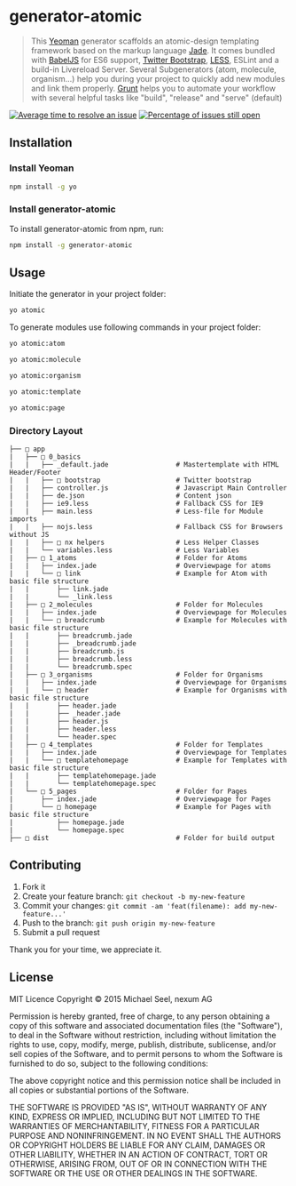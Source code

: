 # generator-atomic

> This [Yeoman](http://yeoman.io) generator scaffolds an atomic-design templating framework based on the markup language [Jade](http://http://jade-lang.com/).
> It comes bundled with [BabelJS](http://babeljs.io/) for ES6 support, [Twitter Bootstrap](http://getbootstrap.com/), [LESS](http://lesscss.org/), ESLint and a build-in Livereload Server. 
> Several Subgenerators (atom, molecule, organism...) help you during your project to quickly add new modules and link them properly.
> [Grunt](http://gruntjs.com/) helps you to automate your workflow with several helpful tasks like "build", "release" and "serve" (default)

[![Average time to resolve an issue](http://isitmaintained.com/badge/resolution/nexumAG/generator-atomic.svg)](http://isitmaintained.com/project/nexumAG/generator-atomic "Average time to resolve an issue")
[![Percentage of issues still open](http://isitmaintained.com/badge/open/nexumAG/generator-atomic.svg)](http://isitmaintained.com/project/nexumAG/generator-atomic "Percentage of issues still open")

## Installation

### Install Yeoman

```bash
npm install -g yo
```

### Install generator-atomic

To install generator-atomic from npm, run:

```bash
npm install -g generator-atomic
```

## Usage

Initiate the generator in your project folder:

```bash
yo atomic
```

To generate modules use following commands in your project folder:

```bash
yo atomic:atom
```

```bash
yo atomic:molecule
```

```bash
yo atomic:organism
```

```bash
yo atomic:template
```

```bash
yo atomic:page
```

### Directory Layout
```
├── □ app                                   
|   ├── □ 0_basics                        
|   |   ├── _default.jade                 # Mastertemplate with HTML Header/Footer
|   |   ├── □ bootstrap                   # Twitter bootstrap
|   |   ├── controller.js                 # Javascript Main Controller 
|   |   ├── de.json                       # Content json  
|   |   ├── ie9.less                      # Fallback CSS for IE9
|   |   ├── main.less                     # Less-file for Module imports
|   |   ├── nojs.less                     # Fallback CSS for Browsers without JS
|   |   ├── □ nx helpers                  # Less Helper Classes
|   |   └── variables.less                # Less Variables
|   ├── □ 1_atoms                         # Folder for Atoms
|   |   ├── index.jade                    # Overviewpage for atoms 
|   |   └── □ link                        # Example for Atom with basic file structure 
|   |       ├── link.jade                  
|   |       └── _link.less                  
|   ├── □ 2_molecules                     # Folder for Molecules
|   |   ├── index.jade                    # Overviewpage for Molecules
|   |   └── □ breadcrumb                  # Example for Molecules with basic file structure
|   |       ├── breadcrumb.jade              
|   |       ├── _breadcrumb.jade          
|   |       ├── breadcrumb.js            
|   |       ├── breadcrumb.less          
|   |       └── breadcrumb.spec          
|   ├── □ 3_organisms                     # Folder for Organisms
|   |   ├── index.jade                    # Overviewpage for Organisms
|   |   └── □ header                      # Example for Organisms with basic file structure
|   |       ├── header.jade               
|   |       ├── _header.jade              
|   |       ├── header.js                
|   |       ├── header.less              
|   |       └── header.spec               
|   ├── □ 4_templates                     # Folder for Templates
|   |   ├── index.jade                    # Overviewpage for Templates
|   |   └── □ templatehomepage            # Example for Templates with basic file structure
|   |       ├── templatehomepage.jade     
|   |       └── templatehomepage.spec     
|   └── □ 5_pages                         # Folder for Pages
|       ├── index.jade                    # Overviewpage for Pages 
|       └── □ homepage                    # Example for Pages with basic file structure
|           ├── homepage.jade             
|           └── homepage.spec             
├── □ dist                                # Folder for build output
```

## Contributing

1. Fork it
2. Create your feature branch: `git checkout -b my-new-feature`
3. Commit your changes: `git commit -am 'feat(filename): add my-new-feature...'`
4. Push to the branch: `git push origin my-new-feature`
5. Submit a pull request

Thank you for your time, we appreciate it.

## License

MIT Licence
Copyright © 2015  Michael Seel, nexum AG

Permission is hereby granted, free of charge, to any person obtaining a copy
of this software and associated documentation files (the "Software"), to deal
in the Software without restriction, including without limitation the rights
to use, copy, modify, merge, publish, distribute, sublicense, and/or sell
copies of the Software, and to permit persons to whom the Software is
furnished to do so, subject to the following conditions:

The above copyright notice and this permission notice shall be included in
all copies or substantial portions of the Software.

THE SOFTWARE IS PROVIDED "AS IS", WITHOUT WARRANTY OF ANY KIND, EXPRESS OR
IMPLIED, INCLUDING BUT NOT LIMITED TO THE WARRANTIES OF MERCHANTABILITY,
FITNESS FOR A PARTICULAR PURPOSE AND NONINFRINGEMENT. IN NO EVENT SHALL THE
AUTHORS OR COPYRIGHT HOLDERS BE LIABLE FOR ANY CLAIM, DAMAGES OR OTHER
LIABILITY, WHETHER IN AN ACTION OF CONTRACT, TORT OR OTHERWISE, ARISING FROM,
OUT OF OR IN CONNECTION WITH THE SOFTWARE OR THE USE OR OTHER DEALINGS IN
THE SOFTWARE.
